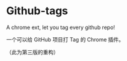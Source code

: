 # Github-tags

A chrome ext, let you tag every github repo!

一个可以给 GitHub 项目打 Tag 的 Chrome 插件。

（此为第三版的重构）